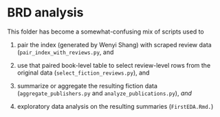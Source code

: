 BRD analysis
============

This folder has become a somewhat-confusing mix of scripts used to

1. pair the index (generated by Wenyi Shang) with scraped review data (```pair_index_with_reviews.py```, and

2. use that paired book-level table to select review-level rows from the original data (```select_fiction_reviews.py```), and

3. summarize or aggregate the resulting fiction data (```aggregate_publishers.py``` and ```analyze_publications.py```), *and*

4. exploratory data analysis on the resulting summaries (```FirstEDA.Rmd.```)
